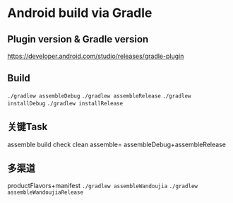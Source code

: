 # Android build via Gradle
## Plugin version & Gradle version
https://developer.android.com/studio/releases/gradle-plugin

## Build
`./gradlew assembleDebug`
`./gradlew assembleRelease`
`./gradlew installDebug`
`./gradlew installRelease`
## 关键Task
assemble
build
check
clean
assemble= assembleDebug+assembleRelease
## 多渠道
productFlavors+manifest
`./gradlew assembleWandoujia`
`./gradlew assembleWandoujiaRelease`